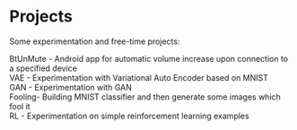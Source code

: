 # Projects
Some experimentation and free-time projects:

BtUnMute - Android app for automatic volume increase upon connection to a specified device
<br>
VAE - Experimentation with Variational Auto Encoder based on MNIST
<br>
GAN - Experimentation with GAN
<br>
Fooling- Building MNIST classifier and then generate some images which fool it
<br>
RL - Experimentation on simple reinforcement learning examples
<br>
